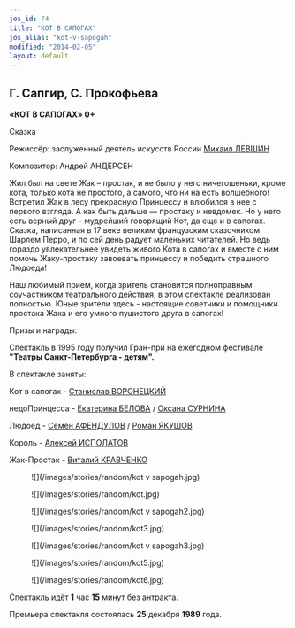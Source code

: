 ```yaml
---
jos_id: 74
title: "КОТ В САПОГАХ"
jos_alias: "kot-v-sapogah"
modified: "2014-02-05"
layout: default
---
```


## Г. Сапгир, С. Прокофьева

**«КОТ В САПОГАХ» 0+**

Сказка

Режиссёр: заслуженный деятель искусств России [Михаил ЛЕВШИН](153-mihail-levshin.html)

Композитор: Андрей АНДЕРСЕН

Жил был на свете Жак – простак, и не было у него ничегошеньки, кроме кота, только кота не простого, а самого, что ни на есть волшебного! Встретил Жак в лесу прекрасную Принцессу и влюбился в нее с первого взгляда. А как быть дальше — простаку и невдомек. Но у него есть верный друг – мудрейший говорящий Кот, да еще и в сапогах. Сказка, написанная в 17 веке великим французским сказочником Шарлем Перро, и по сей день радует маленьких читателей. Но ведь гораздо увлекательнее увидеть живого Кота в сапогах и вместе с ним помочь Жаку-простаку завоевать принцессу и победить страшного Людоеда!

Наш любимый прием, когда зритель становится полноправным соучастником театрального действия, в этом спектакле реализован полностью. Юные зрители здесь - настоящие советчики и помощники простака Жака и его умного пушистого друга в сапогах!

Призы и награды:

Спектакль в 1995 году получил Гран-при на ежегодном фестивале **"Театры Санкт-Петербурга - детям".**

В спектакле заняты:

Кот в сапогах - [Станислав ВОРОНЕЦКИЙ](51-stas-voronetski.html)

недоПринцесса - [Екатерина БЕЛОВА](23-belova-ekaterina.html) / [Оксана СУРНИНА](85-oksana-surnina.html)

Людоед - [Семён АФЕНДУЛОВ](22-afendulov-semen.html) / [Роман ЯКУШОВ](88-roman-yakushov.html)

Король - [Алексей ИСПОЛАТОВ](53-aleksei-ispolatov.html)

Жак-Простак - [Виталий КРАВЧЕНКО](66-vitalii-kravchenko.html)

<figure>
![](/images/stories/random/kot v sapogah.jpg)
</figure>

<figure>
![](/images/stories/random/kot.jpg)
</figure>

<figure>
![](/images/stories/random/kot v sapogah2.jpg)
</figure>

<figure>
![](/images/stories/random/kot3.jpg)
</figure>

<figure>
![](/images/stories/random/kot v sapogah3.jpg)
</figure>

<figure>
![](/images/stories/random/kot5.jpg)
</figure>

<figure>
![](/images/stories/random/kot6.jpg)
</figure>

Спектакль идёт **1** час **15** минут без антракта.

Премьера спектакля состоялась **25** декабря **1989** года.

